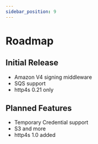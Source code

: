```yaml
---
sidebar_position: 9
---
```


# Roadmap

## Initial Release

* Amazon V4 signing middleware
* SQS support
* http4s 0.21 only

## Planned Features

* Temporary Credential support
* S3 and more
* http4s 1.0 added
